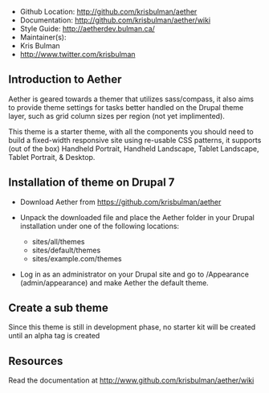 * Github Location: http://github.com/krisbulman/aether
* Documentation:   http://github.com/krisbulman/aether/wiki
* Style Guide:     http://aetherdev.bulman.ca/
* Maintainer(s):
 * Kris Bulman
  * http://www.twitter.com/krisbulman

Introduction to Aether
------------------------

Aether is geared towards a themer that utilizes sass/compass, it also aims to provide theme settings
for tasks better handled on the Drupal theme layer, such as grid column sizes per region (not yet implimented).

This theme is a starter theme, with all the components you should need to build a fixed-width responsive site using re-usable CSS patterns, it supports (out of the box) Handheld Portrait, Handheld Landscape, Tablet Landscape, Tablet Portrait, & Desktop.

Installation of theme on Drupal 7
------------------------

- Download Aether from https://github.com/krisbulman/aether
- Unpack the downloaded file and place the Aether folder in your Drupal installation under
  one of the following locations:

    * sites/all/themes
    * sites/default/themes
    * sites/example.com/themes

- Log in as an administrator on your Drupal site and go to
  /Appearance (admin/appearance) and make Aether the default theme.

Create a sub theme
------------------
Since this theme is still in development phase, no starter kit will be created until an alpha tag is created

Resources
---------

Read the documentation at http://www.github.com/krisbulman/aether/wiki
